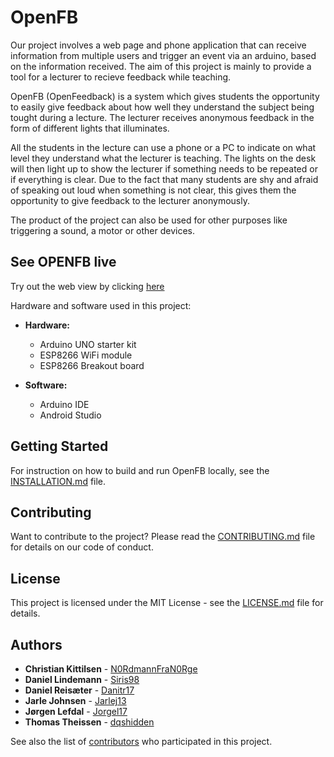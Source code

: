 # OpenFB

Our project involves a web page and phone application that can receive information from multiple users and trigger an event via an arduino, based on the information received. The aim of this project is mainly to provide a tool for a lecturer to recieve feedback while teaching.

OpenFB (OpenFeedback) is a system which gives students the opportunity to easily give feedback about how well they understand the subject being tought during a lecture. The lecturer receives anonymous feedback in the form of different lights that illuminates.

All the students in the lecture can use a phone or a PC to indicate on what level they understand what the lecturer is teaching. The lights on the desk will then light up to show the lecturer if something needs to be repeated or if everything is clear. Due to the fact that many students are shy and afraid of speaking out loud when something is not clear, this gives them the opportunity to give feedback to the lecturer anonymously. 

The product of the project can also be used for other purposes like triggering a sound, a motor or other devices.

## See OPENFB live
Try out the web view by clicking [here](http://cddjjt.com/)


Hardware and software used in this project:

* **Hardware:**
  * Arduino UNO starter kit
  * ESP8266 WiFi module
  * ESP8266 Breakout board

* **Software:**
  * Arduino IDE
  * Android Studio

## Getting Started

For instruction on how to build and run OpenFB locally, see the [INSTALLATION.md](INSTALLATION.md) file.

## Contributing

Want to contribute to the project? Please read the [CONTRIBUTING.md](CONTRIBUTING.md) file for details on our code of conduct.

## License

This project is licensed under the MIT License - see the [LICENSE.md](LICENSE.md) file for details.

## Authors

* **Christian Kittilsen** - [N0RdmannFraN0Rge](https://github.com/N0RdmannFraN0Rge)
* **Daniel Lindemann** - [Siris98](https://github.com/Siris98)
* **Daniel Reisæter** - [Danitr17](https://github.com/Danitr17)
* **Jarle Johnsen** - [Jarlej13](https://github.com/Jarlej13)
* **Jørgen Lefdal** - [Jorgel17](https://github.com/Jorgel17)
* **Thomas Theissen** - [dqshidden](https://github.com/dqshidden)

See also the list of [contributors](https://github.com/N0RdmannFraN0Rge/IS-213/graphs/contributors) who participated in this project.
